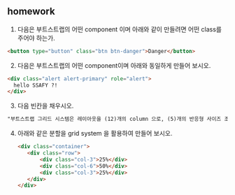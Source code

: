 ## homework

1. 다음은 부트스트랩의 어떤 component 이며 아래와 같이 만들려면 어떤 class를 주어야 하는가.

```html
<button type="button" class="btn btn-danger">Danger</button>
```



2. 다음은 부트스트랩의 어떤 component이며 아래와 동일하게 만들어 보시오.

```html
<div class="alert alert-primary" role="alert">
  hello SSAFY ?!
</div>
```



3. 다음 빈칸을 채우시오.

```html
"부트스트랩 그리드 시스템은 레이아웃을 (12)개의 column 으로, (5)개의 반응형 사이즈 조건을 사용하여 구축한다."
```



4. 아래와 같은 분할을 grid system 을 활용하여 만들어 보시오.

   ```html
   <div class="container">
      <div class="row">
          <div class="col-3">25%</div>
          <div class="col-6">50%</div>
          <div class="col-3">25%</div>
      </div>
   </div>
   ```

   